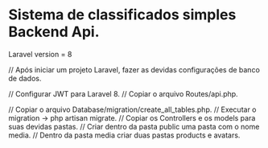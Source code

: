 # Sistema de classificados simples Backend Api.

Laravel version = 8

// Após iniciar um projeto Laravel, fazer as devidas configurações de banco de dados.

// Configurar JWT para Laravel 8.
// Copiar o arquivo Routes/api.php.

// Copiar o arquivo Database/migration/create_all_tables.php.
// Executar o migration -> php artisan migrate.
// Copiar os Controllers e os models para suas devidas pastas.
// Criar dentro da pasta public uma pasta com o nome media.
// Dentro da pasta media criar duas pastas products e avatars.